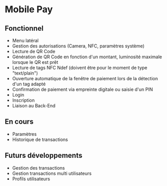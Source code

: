 # Mobile Pay

## Fonctionnel
- Menu latéral
- Gestion des autorisations (Camera, NFC, paramètres système)
- Lecture de QR Code
- Génération de QR Code en fonction d'un montant, luminosité maximale lorsque le QR est prêt
- Lecture de tags NFC Ndef (doivent être pour le moment de type "text/plain")
- Ouverture automatique de la fenêtre de paiement lors de la détection d'un tag adapté
- Confirmation de paiement via empreinte digitale ou saisie d'un PIN
- Login
- Inscription
- Liaison au Back-End

## En cours
- Paramètres
- Historique de transactions

## Futurs développements
- Gestion des transactions
- Gestion transactions multi utilisateurs
- Profils utilisateurs
